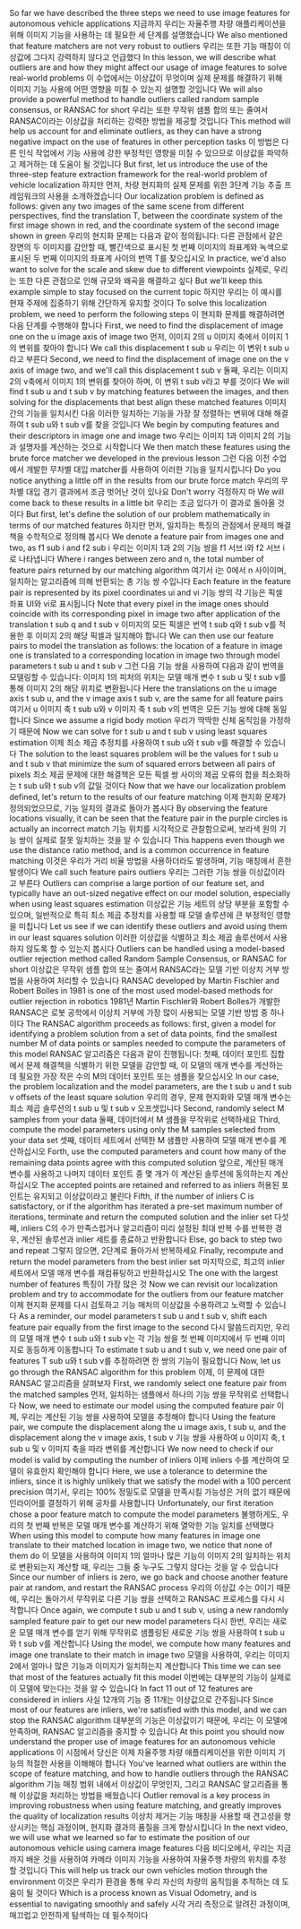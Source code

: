 So far we have described the three steps we need to use image features for autonomous vehicle applications
지금까지 우리는 자율주행 차량 애플리케이션을 위해 이미지 기능을 사용하는 데 필요한 세 단계를 설명했습니다
We also mentioned that feature matchers are not very robust to outliers
우리는 또한 기능 매칭이 이상값에 그다지 강력하지 않다고 언급했다
In this lesson, we will describe what outliers are and how they might affect our usage of image features to solve real-world problems
이 수업에서는 이상값이 무엇이며 실제 문제를 해결하기 위해 이미지 기능 사용에 어떤 영향을 미칠 수 있는지 설명할 것입니다
We will also provide a powerful method to handle outliers called random sample consensus, or RANSAC for short
우리는 또한 무작위 샘플 합의 또는 줄여서 RANSAC이라는 이상값을 처리하는 강력한 방법을 제공할 것입니다
This method will help us account for and eliminate outliers, as they can have a strong negative impact on the use of features in other perception tasks
이 방법은 다른 인식 작업에서 기능 사용에 강한 부정적인 영향을 미칠 수 있으므로 이상값을 파악하고 제거하는 데 도움이 될 것입니다
But first, let us introduce the use of the three-step feature extraction framework for the real-world problem of vehicle localization
하지만 먼저, 차량 현지화의 실제 문제를 위한 3단계 기능 추출 프레임워크의 사용을 소개하겠습니다
Our localization problem is defined as follows: given any two images of the same scene from different perspectives, find the translation T, between the coordinate system of the first image shown in red, and the coordinate system of the second image shown in green
우리의 현지화 문제는 다음과 같이 정의됩니다: 다른 관점에서 같은 장면의 두 이미지를 감안할 때, 빨간색으로 표시된 첫 번째 이미지의 좌표계와 녹색으로 표시된 두 번째 이미지의 좌표계 사이의 번역 T를 찾으십시오
In practice, we'd also want to solve for the scale and skew due to different viewpoints
실제로, 우리는 또한 다른 관점으로 인해 규모와 왜곡을 해결하고 싶다
But we'll keep this example simple to stay focused on the current topic
하지만 우리는 이 예시를 현재 주제에 집중하기 위해 간단하게 유지할 것이다
To solve this localization problem, we need to perform the following steps
이 현지화 문제를 해결하려면 다음 단계를 수행해야 합니다
First, we need to find the displacement of image one on the u image axis of image two
먼저, 이미지 2의 u 이미지 축에서 이미지 1의 변위를 찾아야 합니다
We call this displacement t sub u
우리는 이 변위 t sub u라고 부른다
Second, we need to find the displacement of image one on the v axis of image two, and we'll call this displacement t sub v
둘째, 우리는 이미지 2의 v축에서 이미지 1의 변위를 찾아야 하며, 이 변위 t sub v라고 부를 것이다
We will find t sub u and t sub v by matching features between the images, and then solving for the displacements that best align these matched features
이미지 간의 기능을 일치시킨 다음 이러한 일치하는 기능을 가장 잘 정렬하는 변위에 대해 해결하여 t sub u와 t sub v를 찾을 것입니다
We begin by computing features and their descriptors in image one and image two
우리는 이미지 1과 이미지 2의 기능과 설명자를 계산하는 것으로 시작합니다
We then match these features using the brute force matcher we developed in the previous lesson
그런 다음 이전 수업에서 개발한 무차별 대입 matcher를 사용하여 이러한 기능을 일치시킵니다
Do you notice anything a little off in the results from our brute force match
우리의 무차별 대입 경기 결과에서 조금 벗어난 것이 있나요
Don't worry
걱정하지 마
We will come back to these results in a little bit
우리는 조금 있다가 이 결과로 돌아올 것이다
But first, let's define the solution of our problem mathematically in terms of our matched features
하지만 먼저, 일치하는 특징의 관점에서 문제의 해결책을 수학적으로 정의해 봅시다
We denote a feature pair from images one and two, as f1 sub i and f2 sub i
우리는 이미지 1과 2의 기능 쌍을 f1 서브 i와 f2 서브 i로 나타냅니다
Where i ranges between zero and n, the total number of feature pairs returned by our matching algorithm
여기서 i는 0에서 n 사이이며, 일치하는 알고리즘에 의해 반환되는 총 기능 쌍 수입니다
Each feature in the feature pair is represented by its pixel coordinates ui and vi
기능 쌍의 각 기능은 픽셀 좌표 UI와 vi로 표시됩니다
Note that every pixel in the image ones should coincide with its corresponding pixel in image two after application of the translation t sub q and t sub v
이미지의 모든 픽셀은 번역 t sub q와 t sub v를 적용한 후 이미지 2의 해당 픽셀과 일치해야 합니다
We can then use our feature pairs to model the translation as follows: the location of a feature in image one is translated to a corresponding location in image two through model parameters t sub u and t sub v
그런 다음 기능 쌍을 사용하여 다음과 같이 번역을 모델링할 수 있습니다: 이미지 1의 피처의 위치는 모델 매개 변수 t sub u 및 t sub v를 통해 이미지 2의 해당 위치로 변환됩니다
Here the translations on the u image axis t sub u, and the v image axis t sub v, are the same for all feature pairs
여기서 u 이미지 축 t sub u와 v 이미지 축 t sub v의 번역은 모든 기능 쌍에 대해 동일합니다
Since we assume a rigid body motion
우리가 딱딱한 신체 움직임을 가정하기 때문에
Now we can solve for t sub u and t sub v using least squares estimation
이제 최소 제곱 추정치를 사용하여 t sub u와 t sub v를 해결할 수 있습니다
The solution to the least squares problem will be the values for t sub u and t sub v that minimize the sum of squared errors between all pairs of pixels
최소 제곱 문제에 대한 해결책은 모든 픽셀 쌍 사이의 제곱 오류의 합을 최소화하는 t sub u와 t sub v의 값일 것이다
Now that we have our localization problem defined, let's return to the results of our feature matching
이제 현지화 문제가 정의되었으므로, 기능 일치의 결과로 돌아가 봅시다
By observing the feature locations visually, it can be seen that the feature pair in the purple circles is actually an incorrect match
기능 위치를 시각적으로 관찰함으로써, 보라색 원의 기능 쌍이 실제로 잘못 일치하는 것을 알 수 있습니다
This happens even though we use the distance ratio method, and is a common occurrence in feature matching
이것은 우리가 거리 비율 방법을 사용하더라도 발생하며, 기능 매칭에서 흔한 발생이다
We call such feature pairs outliers
우리는 그러한 기능 쌍을 이상값이라고 부른다
Outliers can comprise a large portion of our feature set, and typically have an out-sized negative effect on our model solution, especially when using least squares estimation
이상값은 기능 세트의 상당 부분을 포함할 수 있으며, 일반적으로 특히 최소 제곱 추정치를 사용할 때 모델 솔루션에 큰 부정적인 영향을 미칩니다
Let us see if we can identify these outliers and avoid using them in our least squares solution
이러한 이상값을 식별하고 최소 제곱 솔루션에서 사용하지 않도록 할 수 있는지 봅시다
Outliers can be handled using a model-based outlier rejection method called Random Sample Consensus, or RANSAC for short
이상값은 무작위 샘플 합의 또는 줄여서 RANSAC라는 모델 기반 이상치 거부 방법을 사용하여 처리할 수 있습니다
RANSAC developed by Martin Fischler and Robert Bolles in 1981 is one of the most used model-based methods for outlier rejection in robotics
1981년 Martin Fischler와 Robert Bolles가 개발한 RANSAC은 로봇 공학에서 이상치 거부에 가장 많이 사용되는 모델 기반 방법 중 하나이다
The RANSAC algorithm proceeds as follows: first, given a model for identifying a problem solution from a set of data points, find the smallest number M of data points or samples needed to compute the parameters of this model
RANSAC 알고리즘은 다음과 같이 진행됩니다: 첫째, 데이터 포인트 집합에서 문제 해결책을 식별하기 위한 모델을 감안할 때, 이 모델의 매개 변수를 계산하는 데 필요한 가장 작은 수의 M의 데이터 포인트 또는 샘플을 찾으십시오
In our case, the problem localization and the model parameters, are the t sub u and t sub v offsets of the least square solution
우리의 경우, 문제 현지화와 모델 매개 변수는 최소 제곱 솔루션의 t sub u 및 t sub v 오프셋입니다
Second, randomly select M samples from your data
둘째, 데이터에서 M 샘플을 무작위로 선택하세요
Third, compute the model parameters using only the M samples selected from your data set
셋째, 데이터 세트에서 선택한 M 샘플만 사용하여 모델 매개 변수를 계산하십시오
Forth, use the computed parameters and count how many of the remaining data points agree with this computed solution
앞으로, 계산된 매개 변수를 사용하고 나머지 데이터 포인트 중 몇 개가 이 계산된 솔루션에 동의하는지 계산하십시오
The accepted points are retained and referred to as inliers
허용된 포인트는 유지되고 이상값이라고 불린다
Fifth, if the number of inliers C is satisfactory, or if the algorithm has iterated a pre-set maximum number of iterations, terminate and return the computed solution and the inlier set
다섯째, inliers C의 수가 만족스럽거나 알고리즘이 미리 설정된 최대 반복 수를 반복한 경우, 계산된 솔루션과 inlier 세트를 종료하고 반환합니다
Else, go back to step two and repeat
그렇지 않으면, 2단계로 돌아가서 반복하세요
Finally, recompute and return the model parameters from the best inlier set
마지막으로, 최고의 inlier 세트에서 모델 매개 변수를 재컴퓨팅하고 반환하십시오
The one with the largest number of features
특징이 가장 많은 것
Now we can revisit our localization problem and try to accommodate for the outliers from our feature matcher
이제 현지화 문제를 다시 검토하고 기능 매처의 이상값을 수용하려고 노력할 수 있습니다
As a reminder, our model parameters t sub u and t sub v, shift each feature pair equally from the first image to the second
다시 말씀드리지만, 우리의 모델 매개 변수 t sub u와 t sub v는 각 기능 쌍을 첫 번째 이미지에서 두 번째 이미지로 동등하게 이동합니다
To estimate t sub u and t sub v, we need one pair of features
T sub u와 t sub v를 추정하려면 한 쌍의 기능이 필요합니다
Now, let us go through the RANSAC algorithm for this problem
이제, 이 문제에 대한 RANSAC 알고리즘을 살펴보자
First, we randomly select one feature pair from the matched samples
먼저, 일치하는 샘플에서 하나의 기능 쌍을 무작위로 선택합니다
Now, we need to estimate our model using the computed feature pair
이제, 우리는 계산된 기능 쌍을 사용하여 모델을 추정해야 합니다
Using the feature pair, we compute the displacement along the u image axis, t sub u, and the displacement along the v image axis, t sub v
기능 쌍을 사용하여 u 이미지 축, t sub u 및 v 이미지 축을 따라 변위를 계산합니다
We now need to check if our model is valid by computing the number of inliers
이제 inliers 수를 계산하여 모델이 유효한지 확인해야 합니다
Here, we use a tolerance to determine the inliers, since it is highly unlikely that we satisfy the model with a 100 percent precision
여기서, 우리는 100% 정밀도로 모델을 만족시킬 가능성은 거의 없기 때문에 인라이어를 결정하기 위해 공차를 사용합니다
Unfortunately, our first iteration chose a poor feature match to compute the model parameters
불행하게도, 우리의 첫 번째 반복은 모델 매개 변수를 계산하기 위해 열악한 기능 일치를 선택했다
When using this model to compute how many features in image one translate to their matched location in image two, we notice that none of them do
이 모델을 사용하여 이미지 1의 얼마나 많은 기능이 이미지 2의 일치하는 위치로 변환되는지 계산할 때, 우리는 그들 중 누구도 그렇지 않다는 것을 알 수 있습니다
Since our number of inliers is zero, we go back and choose another feature pair at random, and restart the RANSAC process
우리의 이상값 수는 0이기 때문에, 우리는 돌아가서 무작위로 다른 기능 쌍을 선택하고 RANSAC 프로세스를 다시 시작합니다
Once again, we compute t sub u and t sub v, using a new randomly sampled feature pair to get our new model parameters
다시 한번, 우리는 새로운 모델 매개 변수를 얻기 위해 무작위로 샘플링된 새로운 기능 쌍을 사용하여 t sub u와 t sub v를 계산합니다
Using the model, we compute how many features and image one translate to their match in image two
모델을 사용하여, 우리는 이미지 2에서 얼마나 많은 기능과 이미지가 일치하는지 계산합니다
This time we can see that most of the features actually fit this model
이번에는 대부분의 기능이 실제로 이 모델에 맞는다는 것을 알 수 있습니다
In fact 11 out of 12 features are considered in inliers
사실 12개의 기능 중 11개는 이상값으로 간주됩니다
Since most of our features are inliers, we're satisfied with this model, and we can stop the RANSAC algorithm
대부분의 기능은 이상값이기 때문에, 우리는 이 모델에 만족하며, RANSAC 알고리즘을 중지할 수 있습니다
At this point you should now understand the proper use of image features for an autonomous vehicle applications
이 시점에서 당신은 이제 자율주행 차량 애플리케이션을 위한 이미지 기능의 적절한 사용을 이해해야 합니다
You've learned what outliers are within the scope of feature matching, and how to handle outliers through the RANSAC algorithm
기능 매칭 범위 내에서 이상값이 무엇인지, 그리고 RANSAC 알고리즘을 통해 이상값을 처리하는 방법을 배웠습니다
Outlier removal is a key process in improving robustness when using feature matching, and greatly improves the quality of localization results
이상치 제거는 기능 매칭을 사용할 때 견고성을 향상시키는 핵심 과정이며, 현지화 결과의 품질을 크게 향상시킵니다
In the next video, we will use what we learned so far to estimate the position of our autonomous vehicle using camera image features
다음 비디오에서, 우리는 지금까지 배운 것을 사용하여 카메라 이미지 기능을 사용하여 자율주행 차량의 위치를 추정할 것입니다
This will help us track our own vehicles motion through the environment
이것은 우리가 환경을 통해 우리 자신의 차량의 움직임을 추적하는 데 도움이 될 것이다
Which is a process known as Visual Odometry, and is essential to navigating smoothly and safely
시각 거리 측정으로 알려진 과정이며, 매끄럽고 안전하게 탐색하는 데 필수적이다


